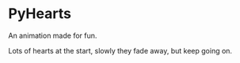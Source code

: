 # PyHearts

An animation made for fun.

Lots of hearts at the start, slowly they fade away, but keep going on.
